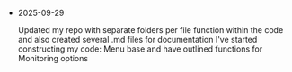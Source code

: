 - 2025-09-29

  Updated my repo with separate folders per file function within the code and also created several .md files for documentation
  I've started constructing my code: Menu base and have outlined functions for Monitoring options 
